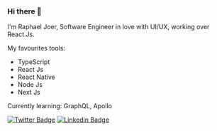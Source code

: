### Hi there 👋

I'm Raphael Joer, Software Engineer in love with UI/UX, working over React.Js.

My favourites tools: 
  - TypeScript
  - React Js
  - React Native
  - Node Js
  - Next Js

Currently learning:  GraphQL,  Apollo

[![Twitter Badge](https://img.shields.io/badge/-@raphaeljoer-1ca0f1?style=flat-square&labelColor=1ca0f1&logo=twitter&logoColor=white&link=https://twitter.com/raphaeljoer)](https://twitter.com/lukemorales)
[![Linkedin Badge](https://img.shields.io/badge/-Raphael%20Joer-blue?style=flat-square&logo=Linkedin&logoColor=white&link=https://www.linkedin.com/in/raphaeljoer)](https://www.linkedin.com/in/raphaeljoer)
